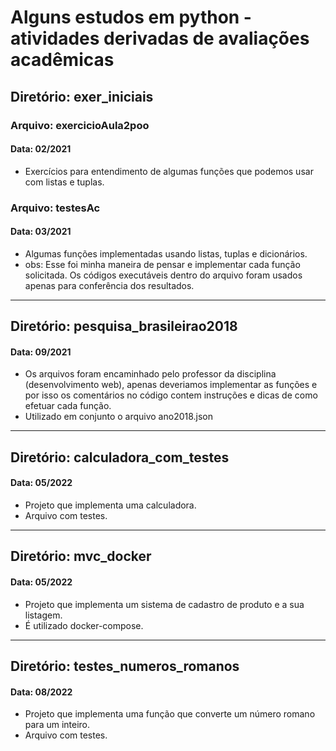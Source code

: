 # Alguns estudos em python - atividades derivadas de avaliações acadêmicas

## Diretório: exer_iniciais
### Arquivo: exercicioAula2poo
#### Data: 02/2021
- Exercícios para entendimento de algumas funções que podemos usar com listas e tuplas.

### Arquivo: testesAc
#### Data: 03/2021
- Algumas funções implementadas usando listas, tuplas e dicionários.
- obs: Esse foi minha maneira de pensar e implementar cada função solicitada. Os códigos executáveis dentro do arquivo foram usados apenas para conferência dos resultados.
---
## Diretório: pesquisa_brasileirao2018
#### Data: 09/2021
- Os arquivos foram encaminhado pelo professor da disciplina (desenvolvimento web), apenas deveriamos implementar as funções e por isso os comentários no código contem instruções e dicas de como efetuar cada função.
- Utilizado em conjunto o arquivo ano2018.json
---
## Diretório: calculadora_com_testes
#### Data: 05/2022
- Projeto que implementa uma calculadora.
- Arquivo com testes.
---
## Diretório: mvc_docker
#### Data: 05/2022
- Projeto que implementa um sistema de cadastro de produto e a sua listagem.
- É utilizado docker-compose.
---
## Diretório: testes_numeros_romanos
#### Data: 08/2022
- Projeto que implementa uma função que converte um número romano para um inteiro.
- Arquivo com testes.

